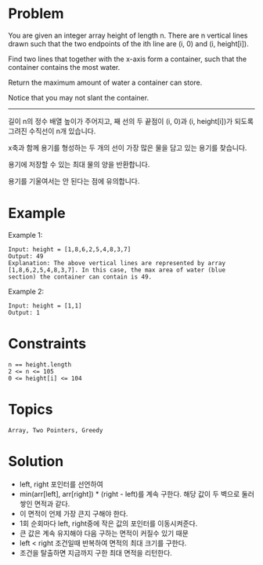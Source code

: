 # Problem
You are given an integer array height of length n. There are n vertical lines drawn such that the two endpoints of the ith line are (i, 0) and (i, height[i]).

Find two lines that together with the x-axis form a container, such that the container contains the most water.

Return the maximum amount of water a container can store.

Notice that you may not slant the container.

--- 

길이 n의 정수 배열 높이가 주어지고, 째 선의 두 끝점이 (i, 0)과 (i, height[i])가 되도록 그려진 수직선이 n개 있습니다.

x축과 함께 용기를 형성하는 두 개의 선이 가장 많은 물을 담고 있는 용기를 찾습니다.

용기에 저장할 수 있는 최대 물의 양을 반환합니다.

용기를 기울여서는 안 된다는 점에 유의합니다.


# Example
Example 1:


	Input: height = [1,8,6,2,5,4,8,3,7]
	Output: 49
	Explanation: The above vertical lines are represented by array [1,8,6,2,5,4,8,3,7]. In this case, the max area of water (blue section) the container can contain is 49.
Example 2:

	Input: height = [1,1]
	Output: 1
 

# Constraints

	n == height.length
	2 <= n <= 105
	0 <= height[i] <= 104

# Topics
	Array, Two Pointers, Greedy

# Solution
- left, right 포인터를 선언하여
- min(arr[left], arr[right]) * (right - left)를 계속 구한다. 해당 값이 두 벽으로 둘러쌓인 면적과 같다.
- 이 면적이 언제 가장 큰지 구해야 한다.
- 1회 순회마다 left, right중에 작은 값의 포인터를 이동시켜준다.
- 큰 값은 계속 유지해야 다음 구하는 면적이 커질수 있기 때문
- left < right 조건일때 반복하여 면적의 최대 크기를 구한다.
- 조건을 탈출하면 지금까지 구한 최대 면적을 리턴한다.
